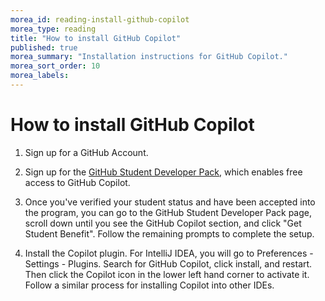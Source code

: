 ```yaml
---
morea_id: reading-install-github-copilot
morea_type: reading
title: "How to install GitHub Copilot"
published: true
morea_summary: "Installation instructions for GitHub Copilot."
morea_sort_order: 10
morea_labels: 
---
```


# How to install GitHub Copilot

1. Sign up for a GitHub Account.

2. Sign up for the [GitHub Student Developer Pack](https://education.github.com/pack), which enables free access to GitHub Copilot.

3. Once you've verified your student status and have been accepted into the program, you can go to the GitHub Student Developer Pack page, scroll down until you see the GitHub Copilot section, and click "Get Student Benefit". Follow the remaining prompts to complete the setup.

4. Install the Copilot plugin.  For IntelliJ IDEA, you will go to Preferences - Settings - Plugins. Search for GitHub Copilot, click install, and restart. Then click the Copilot icon in the lower left hand corner to activate it. Follow a similar process for installing Copilot into other IDEs.
